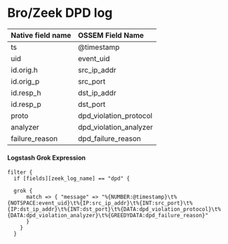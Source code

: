 # Bro/Zeek DPD log

|Native field name            |OSSEM Field Name                   |
|:----------------------------|:----------------------------------|
| ts                          | @timestamp                        |
| uid                         | event_uid                         | 
| id.orig.h                   | src_ip_addr                       |
| id.orig_p                   | src_port                          |
| id.resp_h                   | dst_ip_addr                       |
| id.resp_p                   | dst_port                          |
| proto                       | dpd_violation_protocol            |
| analyzer                    | dpd_violation_analyzer            |
| failure_reason              | dpd_failure_reason                |



#### Logstash Grok Expression

```
filter {
  if [fields][zeek_log_name] == "dpd" {

  grok {
      match => { "message" => "%{NUMBER:@timestamp}\t%{NOTSPACE:event_uid}\t%{IP:src_ip_addr}\t%{INT:src_port}\t%{IP:dst_ip_addr}\t%{INT:dst_port}\t%{DATA:dpd_violation_protocol}\t%{DATA:dpd_violation_analyzer}\t%{GREEDYDATA:dpd_failure_reason}" 
      }
    }
  }
```